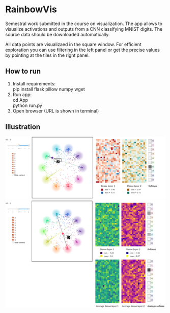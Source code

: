# RainbowVis

Semestral work submitted in the course on visualization. The app allows to visualize activations and outputs from a CNN classifying MNIST digits. The source data should be downloaded automatically.

All data points are visualizaed in the square window. For efficient exploration you can use filtering in the left panel or get the precise values by pointing at the tiles in the right panel.


## How to run
1) Install requirements:\
pip install flask pillow numpy wget
2) Run app:\
cd App\
python run.py
3) Open browser (URL is shown in terminal)


## Illustration
![Example 1](img1.png)
![Example 0](img0.png)
